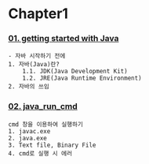 # Chapter1

### [01. getting started with Java](01.getting_started_with_Java.md)
```text
- 자바 시작하기 전에
1. 자바(Java)란?
    1.1. JDK(Java Development Kit)
    1.2. JRE(Java Runtime Environment)
2. 자바의 쓰임
```
### [02. java_run_cmd](02.java_run_cmd.md)
```
cmd 창을 이용하여 실행하기
1. javac.exe
2. java.exe
3. Text file, Binary File
4. cmd로 실행 시 에러
```